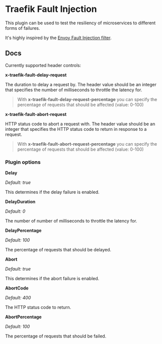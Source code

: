 # Traefik Fault Injection

This plugin can be used to test the resiliency of microservices to different forms of failures.

It's highly inspired by the [Envoy Fault Injection filter](https://www.envoyproxy.io/docs/envoy/latest/configuration/http/http_filters/fault_filter).

## Docs

Currently supported header controls:

**x-traefik-fault-delay-request**

The duration to delay a request by. The header value should be an integer that specifies the number of milliseconds to throttle the latency for.

> With **x-traefik-fault-delay-request-percentage** you can specify the percentage of requests that should be affected (value: 0-100)

**x-traefik-fault-abort-request**

HTTP status code to abort a request with. The header value should be an integer that specifies the HTTP status code to return in response to a request.

> With **x-traefik-fault-abort-request-percentage** you can specify the percentage of requests that should be affected (value: 0-100)

### Plugin options

**Delay**

*Default: true*

This determines if the delay failure is enabled.

**DelayDuration**

*Default: 0*

The number of number of milliseconds to throttle the latency for.

**DelayPercentage**

*Default: 100*

The percentage of requests that should be delayed.

**Abort**

*Default: true*

This determines if the abort failure is enabled.

**AbortCode**

*Default: 400*

The HTTP status code to return.

**AbortPercentage**

*Default: 100*

The percentage of requests that should be failed.